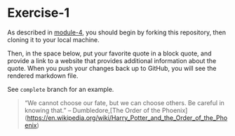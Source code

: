 # Exercise-1

As described in [module-4](https://github.com/INFO-201/m4-git-intro), you should begin by forking this repository, then cloning it to your local machine.

Then, in the space below, put your favorite quote in a block quote, and provide a link to a website that provides additional information about the quote. When you push your changes back up to GitHub, you will see the rendered markdown file.

See `complete` branch for an example.

>“We cannot choose our fate, but we can choose others. Be careful in knowing that.” – Dumbledore,[The Order of the Phoenix] (https://en.wikipedia.org/wiki/Harry_Potter_and_the_Order_of_the_Phoenix)
